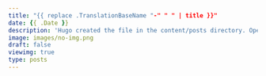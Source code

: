 ```yaml
---
title: "{{ replace .TranslationBaseName "-" " " | title }}"
date: {{ .Date }}
description: 'Hugo created the file in the content/posts directory. Open the file with your editor. '
image: images/no-img.png
draft: false
viewimg: true
type: posts
---
```

